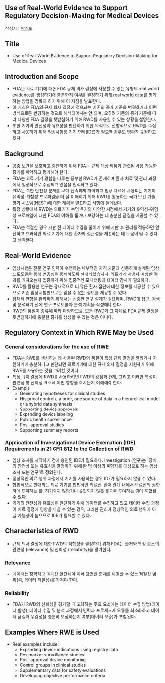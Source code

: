 ## Use of Real-World Evidence to Support Regulatory Decision-Making for Medical Devices
작성자 : [박상호](https://www.linkedin.com/in/shstat1729/)

## Title
- Use of Real-World Evidence to Support Regulatory Decision-Making for Medical Devices

## Introduction and Scope
- FDA는 의료 기기에 대한 FDA 규제 의사 결정에 사용할 수 있는 유형의 real world evidence를 생성하기에 충분한지 여부를 결정하기 위해 real world data를 평가하는 방법을 명확히 하기 위해 이 지침을 발표한다.
- 이 지침은 FDA의 규제 의사 결정에 적용되는 기존의 증거 기준을 변경하거나 어떤 방식으로든 변경하는 것으로 해석되어서는 안 되며, 오히려 기존의 증거 기준에 따라 다양한 FDA 결정을 뒷받침하기 위해 RWD를 사용할 수 있는 상황을 설명한다.
- 또한 기기의 안전성과 유효성을 판단하기 위한 목적으로 전향적으로 RWD를 수집하고 사용하기 위해 임상시험용 기기 면제(IDE)가 필요한 경우도 명확히 규정하고 있다.

## Background
- 공중 보건을 보호하고 증진하기 위해 FDA는 규제 대상 제품과 관련된 사용 가능한 증거를 파악하고 평가해야 한다.
- FDA는 의료 기기 경험을 다루는 풍부한 RWD가 존재하며 환자 치료 및 관리 과정에서 일상적으로 수집되고 있음을 인식하고 있다.
- FDA는 또한 안전성 문제를 보다 신속하게 파악하고 임상 치료에 사용되는 기기의 유익성-위험성 프로파일을 더 잘 이해하기 위해 RWD를 활용하는 국가 보건 기술 평가 시스템(NEST)에 대한 계획을 발표하고 시행에 들어갔다.
- 특정 상황에서 RWD는 의료기기 수명 주기의 다양한 시점에서 기기의 유익성-위험성 프로파일에 대한 FDA의 이해를 돕거나 보강하는 데 충분한 품질을 제공할 수 있다.
- FDA는 적절한 경우 시판 전 데이터 수집을 줄이기 위해 시판 후 관리를 적용하면 안전하고 효과적인 의료 기기에 대한 환자의 접근성을 개선하는 데 도움이 될 수 있다고 생각한다.

## Real-World Evidence
- 임상시험은 전문 연구 인력이 수행하는 세부적인 자격 기준과 신중하게 설계된 임상 프로토콜을 통해 변동성을 통제하도록 설계되었습니다. 의료기기 사용이 예상한 결과를 가져오는지 입증하기 위해 집중적인 모니터링과 데이터 감사가 필요하다.
- RWD를 활용한 연구는 잠재적으로 더 많은 환자 집단에 대한 정보를 제공할 수 있으므로 기존 임상시험만으로는 얻을 수 없는 정보를 제공할 수 있다.
- 잠재적 편향을 완화하기 위해서는 신중한 연구 설계가 필요하며, RWD에 접근, 검색 및 분석하기 전에 연구 프로토콜과 분석 계획을 작성해야 한다.
- RWD의 품질이 종류에 따라 다양하므로, 모든 RWD가 그 자체로 FDA 규제 결정을 뒷받침하기에 충분한 증거를 생성할 수 있는 것은 아니다.

## Regulatory Context in Which RWE May be Used

### General considerations for the use of RWE
- FDA는 RWE를 생성하는 데 사용된 RWD의 품질이 특정 규제 결정을 알리거나 지원하기에 충분하다고 판단되면 의료기기에 대한 규제 의사 결정을 지원하기 위해 RWE를 사용하는 것을 고려할 것이다.
- 특정 규제 결정에 RWD를 사용하려면 RWD의 강점과 한계, 그리고 이러한 특성이 관련성 및 신뢰성 요소에 어떤 영향을 미치는지 이해해야 한다.
- Example
	- Generating hypotheses for clinical studies
	- Historical controls, a prior, one source of data in a hierarchical model or a hybrid data synthesis
	- Supporting device approvals
	- Expanding device labeling
	- Public health surveillance
	- Post-approval studies
	- Supporting summary reports

### Application of Investigational Device Exemption (IDE) Requirements in 21 CFR 812 to the Collection of RWD
- 임상 조사를 시작하기 전에 승인된 IDE가 필요하다. Investigation (연구)는 '장치의 안전성 또는 유효성을 결정하기 위해 한 명 이상의 피험자를 대상으로 하는 임상 조사 또는 연구'로 정의된다.
- 정상적인 의료 행위 과정에서 기기를 사용하는 경우 IDE가 필요하지 않을 수 있다.
- 합법적으로 판매되는 의료 기기를 합법적인 의료진-환자 관계 내에서 의료진의 권한 하에 투여하는 한, 허가되지 않았거나 승인되지 않은 용도로 투여하는 것이 포함될 수 있다.
- 기기의 안전성과 유효성을 판단하기 위해 데이터를 수집하고 있고 데이터 수집 과정이 치료 결정에 영향을 미칠 수 있는 경우, 그러한 관리가 정상적인 의료 행위가 아닐 가능성이 높으므로 IDE가 필요할 수 있다.

## Characteristics of RWD
- 규제 의사 결정에 대한 RWD의 적합성을 결정하기 위해 FDA는 출처와 특정 요소의 관련성 (relevance) 및 신뢰성 (reliability)을 평가한다.

### Relevance
- 데이터는 정확하고 최대한 완전해야 하며 당면한 문제를 해결할 수 있는 적절한 범위(즉, 데이터 적절성)를 가져야 한다.

### Reliability
- FDA가 RWD의 신뢰성을 평가할 때 고려하는 주요 요소에는 데이터 수집 방법(데이터 발생), 데이터 수집 및 분석 과정에서 인력과 프로세스가 오류를 최소화하고 데이터 품질과 무결성을 충분히 보장하는지 여부(데이터 보증)가 포함된다.

## Examples Where RWE is Used
-	Real examples include: 
	-	Expanding device indications using registry data
	-	Postmarket surveillance studies
	-	Post-approval device monitoring
	-	Control groups in clinical studies
	-	Supplementary data for safety evaluations
	-	Developing objective performance criteria
